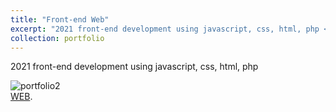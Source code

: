 ```yaml
---
title: "Front-end Web"
excerpt: "2021 front-end development using javascript, css, html, php <br/><img src='/images/portfolio_2.png'>"
collection: portfolio
---
```


2021 front-end development using javascript, css, html, php

![portfolio2](/images/portfolio_2.png)  
[WEB](http://dglovecoal.org/).